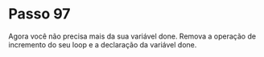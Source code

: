 # Passo 97

Agora você não precisa mais da sua variável done. Remova a operação de incremento do seu loop e a declaração da variável done.